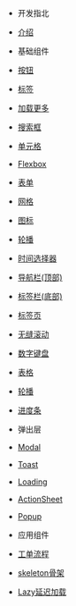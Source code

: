 - 开发指北
 - [介绍](/README.md)
 
- 基础组件
 - [按钮](/components/button.md)
 - [标签](/components/tag.md)
 - [加载更多](/components/loadmore.md)
 - [搜索框](/components/search.md) 
 - [单元格](/components/cell.md)
 - [Flexbox](/components/flexbox.md)
 - [表单](/components/form.md)
 - [网格](/components/grid.md)
 - [图标](/components/icons.md)
 - [轮播](/components/swiper.md)
 - [时间选择器](/components/datetimepicker.md) 
 - [导航栏(顶部)](/components/navbar.md)
 - [标签栏(底部)](/components/tabbar.md)
 - [标签页](/components/tab.md)
 - [无缝滚动](/components/seamlessscroll.md) 
 - [数字键盘](/components/keyboard.md) 
 - [表格](/components/table.md) 
 - [轮播](/components/carousel.md)
 - [进度条](/components/progress.md)

- 弹出层
 - [Modal](/components/modal.md)
 - [Toast](/components/toast.md)
 - [Loading](/components/loading.md)
 - [ActionSheet](/components/actionsheet.md)
 - [Popup](/components/popup.md)

- 应用组件
 - [工单流程](/components/step.md)
 - [skeleton骨架](/components/skeleton.md)
 - [Lazy延迟加载](/components/lazy.md)